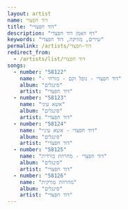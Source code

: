 ```yaml
---
layout: artist
name: דוד חפצדי
title: "דוד חפצדי"
description: "דף האמן דוד חפצדי"
keywords: "שירים, מוזיקה, דוד חפצדי"
permalink: /artists/דוד-חפצדי
redirect_from:
  - /artists/list/דוד חפצדי
songs:
  - number: "58122"
    name: "- דוד חפצדי - נופל וקם - מזרחי"
    album: "סינגלים"
    artist: "דוד חפצדי"
  - number: "58123"
    name: "אשא עיני"
    album: "סינגלים"
    artist: "דוד חפצדי"
  - number: "58124"
    name: "דוד חפצדי - אשא עיניי"
    album: "סינגלים"
    artist: "דוד חפצדי"
  - number: "58125"
    name: "דוד חפצדי - מחרוזת כורדית"
    album: "סינגלים"
    artist: "דוד חפצדי"
  - number: "58126"
    name: "מחרוזת טורקית"
    album: "סינגלים"
    artist: "דוד חפצדי"
---
```

